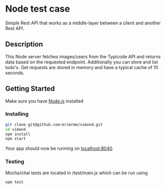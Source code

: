 # Node test case

Simple Rest API that works as a middle-layer between a client and another Rest API.

## Description

This Node server fetches images/users from the Typicode API and returns data based on the requested endpoint.
Additionally you can store and list todo's.
Get requests are stored in memory and have a typical cache of 10 seconds.

## Getting Started

Make sure you have [Node.js](http://nodejs.org/) installed

### Installing

```sh
git clone git@github.com:mrimrme/vimond.git
cd vimond
npm install
npm start
```

Your app should now be running on [localhost:8040](http://localhost:8040/).

### Testing

Mocha/chai tests are located in /test/main.js which can be run using

```sh
npm test
```
